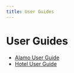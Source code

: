 ```yaml
---
title: User Guides
---
```


# User Guides

- [Alamo User Guide](alamo-user-guide)
- [Hotel User Guide](hotel-user-guide)
